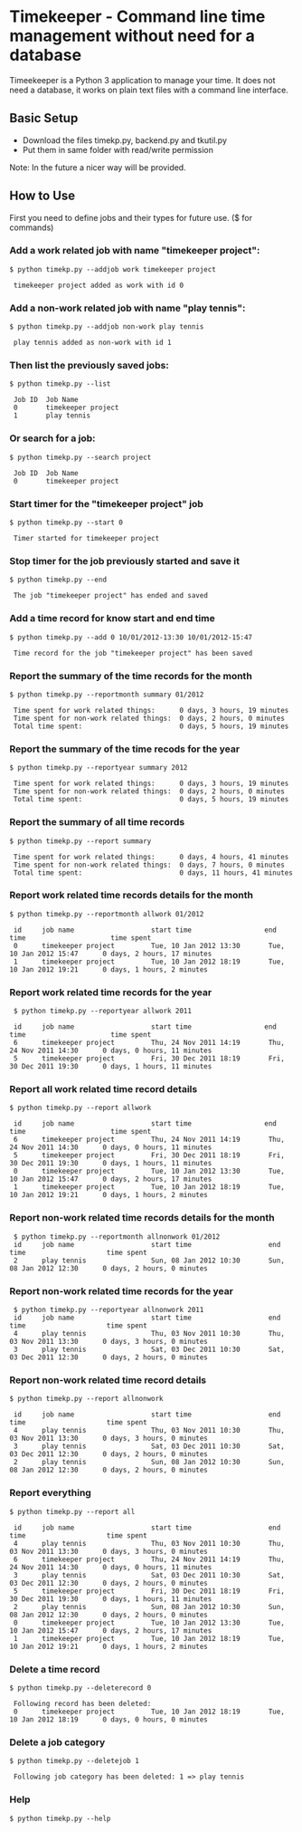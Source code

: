 # Timekeeper - Command line time management without need for a database

Timeekeeper is a Python 3 application to manage your time. It does not need a
database, it works on plain text files with a command line interface.

## Basic Setup

* Download the files timekp.py, backend.py and tkutil.py 
* Put them in same folder with read/write permission

Note: In the future a nicer way will be provided.

## How to Use

First you need to define jobs and their types for future use.
($ for commands)

### Add a work related job with name "timekeeper project":

    $ python timekp.py --addjob work timekeeper project

     timekeeper project added as work with id 0

### Add a non-work related job with name "play tennis":

    $ python timekp.py --addjob non-work play tennis

     play tennis added as non-work with id 1

### Then list the previously saved jobs:

    $ python timekp.py --list

     Job ID  Job Name
     0       timekeeper project
     1       play tennis


### Or search for a job:

    $ python timekp.py --search project

     Job ID  Job Name
     0       timekeeper project


### Start timer for the "timekeeper project" job

    $ python timekp.py --start 0

     Timer started for timekeeper project


### Stop timer for the job previously started and save it

    $ python timekp.py --end

     The job "timekeeper project" has ended and saved

### Add a time record for know start and end time

    $ python timekp.py --add 0 10/01/2012-13:30 10/01/2012-15:47

     Time record for the job "timekeeper project" has been saved

### Report the summary of the time records for the month

    $ python timekp.py --reportmonth summary 01/2012

     Time spent for work related things:      0 days, 3 hours, 19 minutes
     Time spent for non-work related things:  0 days, 2 hours, 0 minutes
     Total time spent:                        0 days, 5 hours, 19 minutes

### Report the summary of the time recods for the year
    $ python timekp.py --reportyear summary 2012

     Time spent for work related things:      0 days, 3 hours, 19 minutes
     Time spent for non-work related things:  0 days, 2 hours, 0 minutes
     Total time spent:                        0 days, 5 hours, 19 minutes

### Report the summary of all time records
    $ python timekp.py --report summary

     Time spent for work related things:      0 days, 4 hours, 41 minutes
     Time spent for non-work related things:  0 days, 7 hours, 0 minutes
     Total time spent:                        0 days, 11 hours, 41 minutes

### Report work related time records details for the month

    $ python timekp.py --reportmonth allwork 01/2012

     id     job name                   start time                  end time                     time spent
     0      timekeeper project         Tue, 10 Jan 2012 13:30       Tue, 10 Jan 2012 15:47      0 days, 2 hours, 17 minutes
     1      timekeeper project         Tue, 10 Jan 2012 18:19       Tue, 10 Jan 2012 19:21      0 days, 1 hours, 2 minutes

### Report work related time records for the year

     $ python timekp.py --reportyear allwork 2011

     id     job name                   start time                  end time                     time spent     
     6      timekeeper project         Thu, 24 Nov 2011 14:19       Thu, 24 Nov 2011 14:30      0 days, 0 hours, 11 minutes
     5      timekeeper project         Fri, 30 Dec 2011 18:19       Fri, 30 Dec 2011 19:30      0 days, 1 hours, 11 minutes


### Report all work related time record details
    $ python timekp.py --report allwork

     id     job name                   start time                  end time                     time spent
     6      timekeeper project         Thu, 24 Nov 2011 14:19       Thu, 24 Nov 2011 14:30      0 days, 0 hours, 11 minutes
     5      timekeeper project         Fri, 30 Dec 2011 18:19       Fri, 30 Dec 2011 19:30      0 days, 1 hours, 11 minutes
     0      timekeeper project         Tue, 10 Jan 2012 13:30       Tue, 10 Jan 2012 15:47      0 days, 2 hours, 17 minutes
     1      timekeeper project         Tue, 10 Jan 2012 18:19       Tue, 10 Jan 2012 19:21      0 days, 1 hours, 2 minutes

### Report non-work related time records details for the month
     $ python timekp.py --reportmonth allnonwork 01/2012
     id     job name                   start time                   end time                    time spent
     2      play tennis                Sun, 08 Jan 2012 10:30       Sun, 08 Jan 2012 12:30      0 days, 2 hours, 0 minutes

### Report non-work related time records for the year
     $ python timekp.py --reportyear allnonwork 2011
     id     job name                   start time                   end time                    time spent
     4      play tennis                Thu, 03 Nov 2011 10:30       Thu, 03 Nov 2011 13:30      0 days, 3 hours, 0 minutes
     3      play tennis                Sat, 03 Dec 2011 10:30       Sat, 03 Dec 2011 12:30      0 days, 2 hours, 0 minutes

### Report non-work related time record details
    $ python timekp.py --report allnonwork

     id     job name                   start time                   end time                    time spent
     4      play tennis                Thu, 03 Nov 2011 10:30       Thu, 03 Nov 2011 13:30      0 days, 3 hours, 0 minutes
     3      play tennis                Sat, 03 Dec 2011 10:30       Sat, 03 Dec 2011 12:30      0 days, 2 hours, 0 minutes
     2      play tennis                Sun, 08 Jan 2012 10:30       Sun, 08 Jan 2012 12:30      0 days, 2 hours, 0 minutes


### Report everything
    $ python timekp.py --report all

     id     job name                   start time                   end time                    time spent
     4      play tennis                Thu, 03 Nov 2011 10:30       Thu, 03 Nov 2011 13:30      0 days, 3 hours, 0 minutes
     6      timekeeper project         Thu, 24 Nov 2011 14:19       Thu, 24 Nov 2011 14:30      0 days, 0 hours, 11 minutes
     3      play tennis                Sat, 03 Dec 2011 10:30       Sat, 03 Dec 2011 12:30      0 days, 2 hours, 0 minutes
     5      timekeeper project         Fri, 30 Dec 2011 18:19       Fri, 30 Dec 2011 19:30      0 days, 1 hours, 11 minutes
     2      play tennis                Sun, 08 Jan 2012 10:30       Sun, 08 Jan 2012 12:30      0 days, 2 hours, 0 minutes
     0      timekeeper project         Tue, 10 Jan 2012 13:30       Tue, 10 Jan 2012 15:47      0 days, 2 hours, 17 minutes
     1      timekeeper project         Tue, 10 Jan 2012 18:19       Tue, 10 Jan 2012 19:21      0 days, 1 hours, 2 minutes


### Delete a time record
    $ python timekp.py --deleterecord 0

     Following record has been deleted:
     0      timekeeper project         Tue, 10 Jan 2012 18:19       Tue, 10 Jan 2012 18:19      0 days, 0 hours, 0 minutes

### Delete a job category
    $ python timekp.py --deletejob 1

     Following job category has been deleted: 1 => play tennis

### Help
    $ python timekp.py --help

